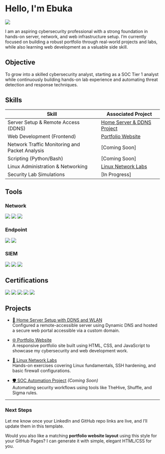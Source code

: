 # Hello, I'm Ebuka
<a href="https://linkedin.com/in/ebuka-ezeogu"><img src="https://img.shields.io/badge/-LinkedIn-0072b1?&style=for-the-badge&logo=linkedin&logoColor=white" /></a>

I am an aspiring cybersecurity professional with a strong foundation in hands-on server, network, and web infrastructure setup. I’m currently focused on building a robust portfolio through real-world projects and labs, while also learning web development as a valuable side skill.

## Objective

To grow into a skilled cybersecurity analyst, starting as a SOC Tier 1 analyst while continuously building hands-on lab experience and automating threat detection and response techniques.

## Skills

| Skill                                         | Associated Project |
|-----------------------------------------------|----------------------------|
| Server Setup & Remote Access (DDNS)           | <a href="https://github.com/yourusername/remote-server-ddns-wlan-setup">Home Server & DDNS Project</a> |
| Web Development (Frontend)                    | <a href="https://github.com/yourusername/portfolio-site">Portfolio Website</a> |
| Network Traffic Monitoring and Packet Analysis | [Coming Soon] |
| Scripting (Python/Bash)                       | [Coming Soon] |
| Linux Administration & Networking             | <a href="https://github.com/yourusername/linux-network-labs">Linux Network Labs</a> |
| Security Lab Simulations                      | [In Progress] |

## Tools

### Network
<div>
    <img src="https://img.shields.io/badge/-Wireshark-1679A7?&style=for-the-badge&logo=Wireshark&logoColor=white" />
    <img src="https://img.shields.io/badge/-Suricata-EF3B2D?&style=for-the-badge&logo=Suricata&logoColor=white" />
    <img src="https://img.shields.io/badge/-Zeek-777BB4?&style=for-the-badge&logo=Zeek&logoColor=white" />
</div>

### Endpoint
<div>
    <img src="https://img.shields.io/badge/-Microsoft_Defender_for_Endpoint-00A4EF?&style=for-the-badge&logo=Microsoft&logoColor=white" />
    <img src="https://img.shields.io/badge/-Velociraptor-4B275F?&style=for-the-badge&logo=Velociraptor&logoColor=white" />
</div>

### SIEM
<div>
    <img src="https://img.shields.io/badge/-Microsoft_Sentinel-0078D4?&style=for-the-badge&logo=Microsoft&logoColor=white" />
    <img src="https://img.shields.io/badge/-Splunk-000000?&style=for-the-badge&logo=Splunk&logoColor=white" />
    <img src="https://img.shields.io/badge/-Elastic-005571?&style=for-the-badge&logo=Elastic&logoColor=white" />
</div>

## Certifications
<div>
<img src="https://img.shields.io/badge/-Security%2B-FF0000?&style=for-the-badge&logo=CompTIA&logoColor=white" />
<img src="https://img.shields.io/badge/-Network%2B-007ACC?&style=for-the-badge&logo=CompTIA&logoColor=white" />
<img src="https://img.shields.io/badge/-A%2B-4D4D4D?&style=for-the-badge&logo=CompTIA&logoColor=white" />
<img src="https://img.shields.io/badge/-CDSA-006400?&style=for-the-badge&logoColor=white" />
<img src="https://img.shields.io/badge/-CCD-000080?&style=for-the-badge&logoColor=white" />
</div>

## Projects

- [🔐 Home Server Setup with DDNS and WLAN](https://github.com/yourusername/remote-server-ddns-wlan-setup)  
  Configured a remote-accessible server using Dynamic DNS and hosted a secure web portal accessible via a custom domain.

- [🌐 Portfolio Website](https://github.com/yourusername/portfolio-site)  
  A responsive portfolio site built using HTML, CSS, and JavaScript to showcase my cybersecurity and web development work.

- [🔧 Linux Network Labs](https://github.com/yourusername/linux-network-labs)  
  Hands-on exercises covering Linux fundamentals, SSH hardening, and basic firewall configurations.

- [🛡️ SOC Automation Project](#) *(Coming Soon)*  
  Automating security workflows using tools like TheHive, Shuffle, and Sigma rules.

---

### Next Steps
Let me know once your LinkedIn and GitHub repo links are live, and I’ll update them in this template.

Would you also like a matching **portfolio website layout** using this style for your GitHub Pages? I can generate it with simple, elegant HTML/CSS for you.
